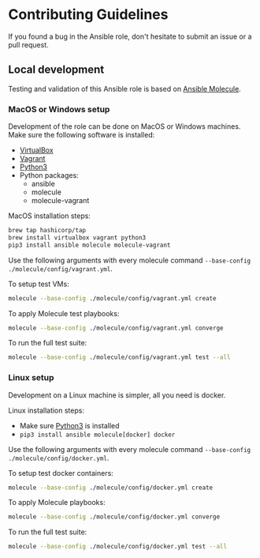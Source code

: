 # Contributing Guidelines

If you found a bug in the Ansible role, don't hesitate to submit an issue or a 
pull request.

## Local development

Testing and validation of this Ansible role is based on 
[Ansible Molecule](https://molecule.readthedocs.io/en/latest/).

### MacOS or Windows setup

Development of the role can be done on MacOS or Windows machines. Make sure the
following software is installed:

- [VirtualBox](https://www.virtualbox.org/wiki/Downloads)
- [Vagrant](https://www.vagrantup.com/downloads)
- [Python3](https://www.python.org/downloads)
- Python packages:
  - ansible 
  - molecule
  - molecule-vagrant

MacOS installation steps:

```sh
brew tap hashicorp/tap
brew install virtualbox vagrant python3
pip3 install ansible molecule molecule-vagrant
```

Use the following arguments with every molecule command 
`--base-config ./molecule/config/vagrant.yml`.

To setup test VMs:
```sh
molecule --base-config ./molecule/config/vagrant.yml create
```

To apply Molecule test playbooks:
```sh
molecule --base-config ./molecule/config/vagrant.yml converge
```

To run the full test suite:
```sh
molecule --base-config ./molecule/config/vagrant.yml test --all
```

### Linux setup

Development on a Linux machine is simpler, all you need is docker. 

Linux installation steps:

- Make sure [Python3](https://www.python.org/downloads) is installed
- `pip3 install ansible molecule[docker] docker`

Use the following arguments with every molecule command 
`--base-config ./molecule/config/docker.yml`.

To setup test docker containers:
```sh
molecule --base-config ./molecule/config/docker.yml create
```

To apply Molecule playbooks:
```sh
molecule --base-config ./molecule/config/docker.yml converge
```

To run the full test suite:
```sh
molecule --base-config ./molecule/config/docker.yml test --all
```
